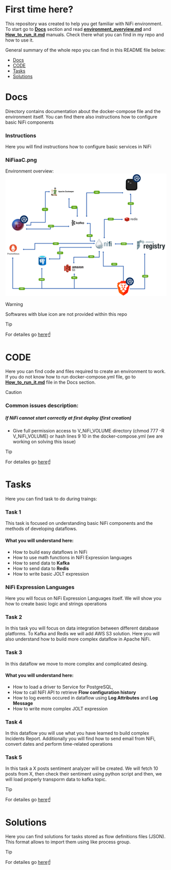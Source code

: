 # First time here?

This repository was created to help you get familiar with NiFi environment. To start go to [**Docs**](./Docs/)   section and read [**environment_overview.md**](./Docs/environment_overview.md) and [**How_to_run_it.md**](./Docs/How_to_run_it.md) manuals. Check there what you can find in my repo and how to use it. 

General summary of the whole repo you can find in this README file below:
- [Docs](#docs)
- [CODE](#code)
- [Tasks](#tasks)
- [Solutions](#solutions)


# Docs

Directory contains documentation about the docker-compose file and the environment itself. You can find there also instructions how to configure basic NiFi components

### Instructions

Here you will find instructions how to configure basic services in NiFi

### NiFiaaC.png

Environment overview:  
![NiFiaaC-Srodowisko.drawio.png](./Docs/NiFiaaC.png)

> [!WARNING]  
> Softwares with blue icon are not provided within this repo

> [!TIP] 
> For detailes go [here](./Docs/):point_up: 
# CODE

Here you can find code and files required to create an environment to work. If you do not know how to run docker-compose.yml file, go to  [**How_to_run_it.md**](./Docs/How_to_run_it.md) file in the Docs section.

> [!CAUTION] 
>### Common issues description:
>##### If NiFi cannot start correctly at first deploy (first creation)
>- Give full permission access to V_NiFi_VOLUME directory (chmod 777 -R V_NiFi_VOLUME) or hash lines 9 10 in the docker-compose.yml (we are working on solving this issue)

> [!TIP] 
> For detailes go [here](./CODE/):point_up: 

# Tasks

Here you can find task to do during traings:

### Task 1

This task is focused on understanding basic NiFi components and the methods of developing dataflows.

#### What you will understand here:

- How to build easy dataflows in NiFi
- How to use math functions in NiFI Expression languages
- How to send data to **Kafka**
- How to send data to **Redis**
- How to write basic JOLT expression

### NiFi Expression Languages

Here you will focus on NiFi Expression Languages itself. We will show you how to create basic logic and strings operations

### Task 2

In this task you will focus on data integration between different database platforms. To Kafka and Redis we will add AWS S3 solution. Here you will also understand how to build more complex dataflow in Apache NiFi.

### Task 3

In this dataflow we move to more complex and complicated desing.

#### What you will understand here:

- How to load a driver to Service for PostgreSQL,
- How to call NiFI API to retrieve **Flow configuration history**
- How to log events occured in dataflow using **Log Attributes** and **Log Message**
- How to write more complex JOLT expression

### Task 4

In this dataflow you will use what you have learned to build complex Incidents Report. Additionally you will find how to send email from NiFi, convert dates and perform time-related operations

### Task 5

In this task a X posts sentiment analyzer will be created. We will fetch 10 posts from X, then check their sentiment using python script and then, we will load properly transporm data to kafka topic.

> [!TIP] 
> For detailes go [here](./Tasks/):point_up: 

# Solutions

Here you can find solutions for tasks stored as flow definitions files (JSON). This format allows to import them using like process group.

> [!TIP] 
> For detailes go [here](./Solutions/):point_up: 
